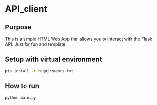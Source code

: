 # API_client

## Purpose
This is a simple HTML Web App that allows you to interact with the Flask API. Just for fun and template.

## Setup with virtual environment

```bash
pip install -r requirements.txt
```

## How to run

```bash
python main.py
```

